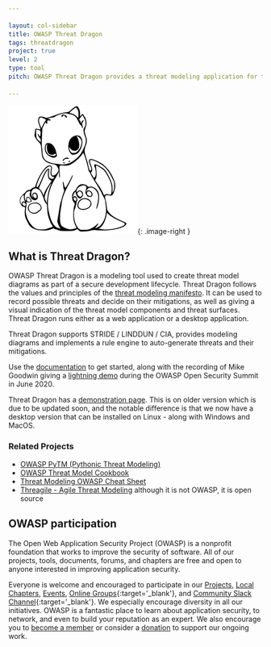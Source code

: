 ```yaml
---

layout: col-sidebar
title: OWASP Threat Dragon
tags: threatdragon
project: true
level: 2
type: tool
pitch: OWASP Threat Dragon provides a threat modeling application for teams implementing the STRIDE approach, either as a desktop or as a web application. Great for both developers and defenders alike

---
```


<style type="text/css">
.image-left {
  display: block;
  margin-left: auto;
  margin-right: auto;
  float: left;
}
.image-right {
  display: block;
  margin-left: auto;
  margin-right: auto;
  float: right;
}
</style>

![cupcake logo](/assets/images/cupcake-256x256.png){: .image-right }

## What is Threat Dragon?

OWASP Threat Dragon is a modeling tool used to create threat model diagrams as part of a secure development lifecycle.
Threat Dragon follows the values and principles of the [threat modeling manifesto](https://www.threatmodelingmanifesto.org/).
It can be used to record possible threats and decide on their mitigations, as well as giving a visual indication
of the threat model components and threat surfaces. Threat Dragon runs either as a web application or a desktop application.

Threat Dragon supports STRIDE / LINDDUN / CIA, provides modeling diagrams and implements a rule engine to auto-generate
threats and their mitigations.

Use the [documentation](https://threatdragon.github.io) to get started, along with the recording of Mike Goodwin
giving a [lightning demo](https://youtu.be/n6JGcZGFq5o) during the OWASP Open Security Summit in June 2020.

Threat Dragon has a [demonstration page](https://threatdragon.org/login). This is on older version which is due to be
updated soon, and the notable difference is that we now have a desktop version that can be installed on Linux - along
with Windows and MacOS.

### Related Projects
* [OWASP PyTM (Pythonic Threat Modeling)](https://owasp.org/www-project-pytm/)
* [OWASP Threat Model Cookbook](https://owasp.org/www-project-threat-model-cookbook/)
* [Threat Modeling OWASP Cheat Sheet](https://cheatsheetseries.owasp.org/cheatsheets/Threat_Modeling_Cheat_Sheet.html)
* [Threagile - Agile Threat Modeling](https://threagile.io) although it is not OWASP, it is open source

## OWASP participation
The Open Web Application Security Project (OWASP) is a nonprofit foundation that works to improve the security of
software. All of our projects, tools, documents, forums, and chapters are free and open to anyone interested in
improving application security. 

Everyone is welcome and encouraged to participate in our [Projects](/projects), [Local Chapters](/chapters),
[Events](/events), [Online Groups](https://groups.google.com/a/owasp.com/){:target='_blank'},
and [Community Slack Channel](https://owasp.slack.com/){:target='_blank'}. We especially encourage diversity
in all our initiatives. OWASP is a fantastic place to learn about application security, to network, and even
to build your reputation as an expert. We also encourage you to [become a member](/membership) or consider
a [donation](/donate) to support our ongoing work.
